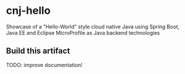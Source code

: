 # cnj-hello

Showcase of a "Hello-World" style cloud native Java using Spring Boot, Java EE and Eclipse MicroProfile as Java backend technologies

## Build this artifact 

TODO: improve documentation!